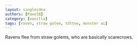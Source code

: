 ```yaml
---
layout: singleidea
authors: [PavelB]
category: [vanilla]
tags: [raven, straw golem, tdttoe, monster ai]
---
```

Ravens flee from straw golems, who are basically scarecrows.
